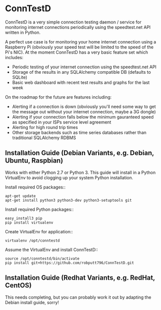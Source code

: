 # ConnTestD
ConnTestD is a very simple connection testing daemon / service for monitoring internet connections periodically using the speedtest.net API written in Python.

A perfect use case is for monitoring your home internet connection using a Raspberry Pi (obviously your speed test will be limited to the speed of the Pi's NIC).
At the moment ConnTestD has a very basic feature set which includes:

* Periodic testing of your internet connection using the speedtest.net API
* Storage of the results in any SQLAlchemy compatible DB (defaults to SQLite)
* Basic web dashboard with recent test results and graphs for the last week

On the roadmap for the future are features including:

* Alerting if a connection is down (obviously you'll need some way to get the message out without your internet connection, maybe a 3G dongle)
* Alerting if your connection falls below the minimum gauranteed speed as specified in your ISPs service level agreement
* Alerting for high round trip times
* Other storage backends such as time series databases rather than traditional SQLAlchemy RDBMS

## Installation Guide (Debian Variants, e.g. Debian, Ubuntu, Raspbian)

Works with either Python 2.7 or Python 3. This guide will install in a Python VirtualEnv to avoid clogging up your system Python installation.

Install required OS packages::

	apt-get update
	apt-get install python3 python3-dev python3-setuptools git

Install required Python packages::

	easy_install3 pip
	pip install virtualenv

Create VirtualEnv for application::

	virtualenv /opt/conntestd

Assume the VirtualEnv and install ConnTestD::

	source /opt/conntestd/bin/activate
	pip install git+https://github.com/robputt796/ConnTestD.git

## Installation Guide (Redhat Variants, e.g. RedHat, CentOS)

This needs completing, but you can probably work it out by adapting the Debian install guide, sorry!
